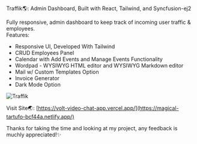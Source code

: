 Traffik🌎: Admin Dashboard, Built with React, Tailwind, and Syncfusion-ej2

Fully responsive, admin dashboard to keep track of incoming user traffic & employees. </br>
Features:</br>
- Responsive UI, Developed With Tailwind </br>
- CRUD Employees Panel
- Calendar with Add Events and Manage Events Functionality
- Wordpad - WYSIWYG HTML editor and WYSIWYG Markdown editor
- Mail w/ Custom Templates Option
- Invoice Generator
- Dark Mode Option

![Traffik](https://user-images.githubusercontent.com/68613251/172070237-a8e29704-8a98-4649-98bd-36eca45135d6.gif)

Visit Site🌏: [https://volt-video-chat-app.vercel.app/](https://magical-tartufo-bcf44a.netlify.app/) </br>


Thanks for taking the time and looking at my project, any feedback is muchly appreciated!✨ </br>


